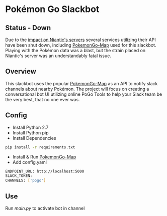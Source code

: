 # Pokémon Go Slackbot 

## Status - Down
Due to the [impact on Niantic's servers](https://www.nianticlabs.com/blog/update-080416/) several services utilizing their API have been shut down, including [PokemonGo-Map](https://github.com/AHAAAAAAA/PokemonGo-Map) used for this slackbot. Playing with the Pokémon data was a blast, but the strain placed on Niantic's server was an understandably fatal issue.

## Overview
This slackbot uses the popular [PokemonGo-Map](https://github.com/AHAAAAAAA/PokemonGo-Map) as an API to notify slack channels about nearby Pokémon. The project will focus on creating a conversational bot UI utilizing online PoGo Tools to help your Slack team be the very best, that no one ever was.

## Config
* Install Python 2.7  
* Install Python pip  
* Install Dependencies
```sh
pip install -r requirements.txt
```
* Install & Run [PokemonGo-Map](https://github.com/AHAAAAAAA/PokemonGo-Map)
* Add config.yaml
```sh
ENDPOINT_URL: http://localhost:5000
SLACK_TOKEN: 
CHANNELS: ['pogo']
```

## Use
Run *main.py* to activate bot in channel
